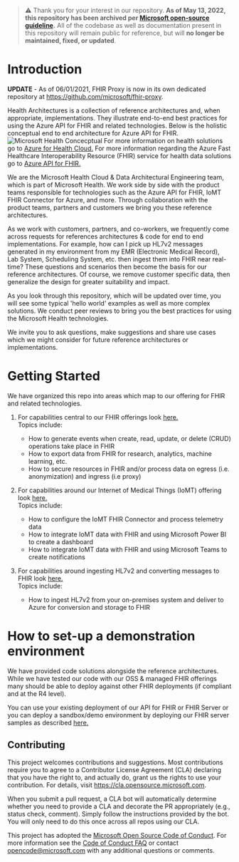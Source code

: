 > :warning: Thank you for your interest in our repository. **As of May 13, 2022, this repository has been archived per [Microsoft open-source guideline](https://docs.opensource.microsoft.com/github/repos/).** All of the codebase as well as documentation present in this repository will remain public for reference, but will **no longer be maintained, fixed, or updated**.  

# Introduction

**UPDATE** - As of 06/01/2021, FHIR Proxy is now in its own dedicated repository at <https://github.com/microsoft/fhir-proxy>.  

Health Architectures is a collection of reference architectures and, when appropriate, implementations. They illustrate end-to-end best practices for using the Azure API for FHIR and related technologies. Below is the holistic conceptual end to end architecture for Azure API for FHIR.
![Microsoft Health Concecptual](./ConceptualArchitectureCore.png)
For more information on health solutions go to [Azure for Health Cloud.](https://azure.microsoft.com/en-us/industries/healthcare/) For more information regarding the Azure Fast Healthcare Interoperability Resource (FHIR) service for health data solutions go to [Azure API for FHIR.](https://azure.microsoft.com/en-us/services/azure-api-for-fhir/)

We are the Microsoft Health Cloud & Data Architectural Engineering team, which is part of Microsoft Health. We work side by side with the product teams responsible for technologies such as the Azure API for FHIR, IoMT FHIR Connector for Azure, and more. Through collaboration with the product teams, partners and customers we bring you these reference architectures.

As we work with customers, partners, and co-workers, we frequently come across requests for references architectures & code for end to end implementations. For example, how can I pick up HL7v2 messages generated in my environment from my EMR (Electronic Medical Record), Lab System, Scheduling System, etc. then ingest them into FHIR near real-time? These questions and scenarios then become the basis for our reference architectures. Of course, we remove customer specific data, then generalize the design for greater suitability and impact.

As you look through this repository, which will be updated over time, you will see some typical 'hello world' examples as well as more complex solutions. We conduct peer reviews to bring you the best practices for using the Microsoft Health technologies.

We invite you to ask questions, make suggestions and share use cases which we might consider for future reference architectures or implementations.

# Getting Started

We have organized this repo into areas which map to our offering for FHIR and related technologies.

1. For capabilities central to our FHIR offerings look [here.](http://github.com/microsoft/health-architectures/tree/master/FHIR)  
Topics include:  
    * How to generate events when create, read, update, or delete (CRUD) operations take place in FHIR
    * How to export data from FHIR for research, analytics, machine learning, etc.  
    * How to secure resources in FHIR and/or process data on egress (i.e. anonymization) and ingress (i.e proxy)
  
2. For capabilities around our Internet of Medical Things (IoMT) offering look [here.](https://github.com/Microsoft/iomt-fhir)  
Topics include:  
    * How to configure the IoMT FHIR Connector and process telemetry data  
    * How to integrate IoMT data with FHIR and using Microsoft Power BI to create a dashboard  
    * How to integrate IoMT data with FHIR and using Microsoft Teams to create notifications
3. For capabilities around ingesting HL7v2 and converting messages to FHIR look [here.](http://github.com/microsoft/health-architectures/tree/master/HL7Conversion)  
Topics include:  
    * How to ingest HL7v2 from your on-premises system and deliver to Azure for conversion and storage to FHIR

# How to set-up a demonstration environment

We have provided code solutions alongside the reference architectures. While we have tested our code with our OSS & managed FHIR offerings many should be able to deploy against other FHIR deployments (if compliant and at the R4 level).

You can use your existing deployment of our API for FHIR or FHIR Server or you can deploy a sandbox/demo environment by deploying our FHIR server samples as described [here.](http://aka.ms/fhircore)

## Contributing

This project welcomes contributions and suggestions.  Most contributions require you to agree to a
Contributor License Agreement (CLA) declaring that you have the right to, and actually do, grant us
the rights to use your contribution. For details, visit https://cla.opensource.microsoft.com.

When you submit a pull request, a CLA bot will automatically determine whether you need to provide
a CLA and decorate the PR appropriately (e.g., status check, comment). Simply follow the instructions
provided by the bot. You will only need to do this once across all repos using our CLA.

This project has adopted the [Microsoft Open Source Code of Conduct](https://opensource.microsoft.com/codeofconduct/).
For more information see the [Code of Conduct FAQ](https://opensource.microsoft.com/codeofconduct/faq/) or
contact [opencode@microsoft.com](mailto:opencode@microsoft.com) with any additional questions or comments.
